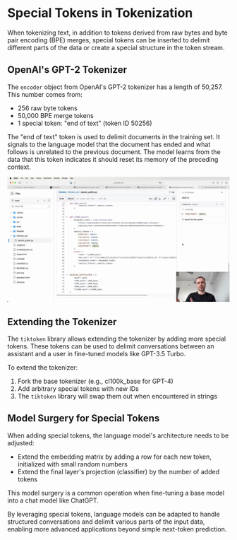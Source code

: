 #  Special Tokens in Tokenization

When tokenizing text, in addition to tokens derived from raw bytes and byte pair encoding (BPE) merges, special tokens can be inserted to delimit different parts of the data or create a special structure in the token stream.

## OpenAI's GPT-2 Tokenizer

The `encoder` object from OpenAI's GPT-2 tokenizer has a length of 50,257. This number comes from:
- 256 raw byte tokens
- 50,000 BPE merge tokens
- 1 special token: "end of text" (token ID 50256)

The "end of text" token is used to delimit documents in the training set. It signals to the language model that the document has ended and what follows is unrelated to the previous document. The model learns from the data that this token indicates it should reset its memory of the preceding context.

<img src="05126.jpg"/>

## Extending the Tokenizer

The `tiktoken` library allows extending the tokenizer by adding more special tokens. These tokens can be used to delimit conversations between an assistant and a user in fine-tuned models like GPT-3.5 Turbo.

To extend the tokenizer:
1. Fork the base tokenizer (e.g., cl100k_base for GPT-4)
2. Add arbitrary special tokens with new IDs
3. The `tiktoken` library will swap them out when encountered in strings

## Model Surgery for Special Tokens

When adding special tokens, the language model's architecture needs to be adjusted:
- Extend the embedding matrix by adding a row for each new token, initialized with small random numbers
- Extend the final layer's projection (classifier) by the number of added tokens

This model surgery is a common operation when fine-tuning a base model into a chat model like ChatGPT.

By leveraging special tokens, language models can be adapted to handle structured conversations and delimit various parts of the input data, enabling more advanced applications beyond simple next-token prediction.